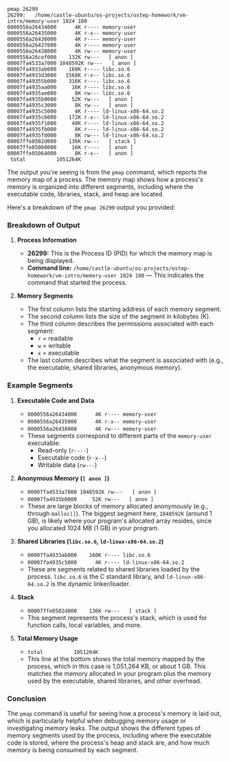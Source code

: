 ```
pmap 26299
26299:   /home/castle-ubuntu/os-projects/ostep-homework/vm-intro/memory-user 1024 100
0000556a26434000      4K r---- memory-user
0000556a26435000      4K r-x-- memory-user
0000556a26436000      4K r---- memory-user
0000556a26437000      4K r---- memory-user
0000556a26438000      4K rw--- memory-user
0000556a26cef000    132K rw---   [ anon ]
00007fa4533a7000 1048592K rw---   [ anon ]
00007fa4933ab000    160K r---- libc.so.6
00007fa4933d3000   1568K r-x-- libc.so.6
00007fa49355b000    316K r---- libc.so.6
00007fa4935aa000     16K r---- libc.so.6
00007fa4935ae000      8K rw--- libc.so.6
00007fa4935b0000     52K rw---   [ anon ]
00007fa4935c3000      8K rw---   [ anon ]
00007fa4935c5000      4K r---- ld-linux-x86-64.so.2
00007fa4935c6000    172K r-x-- ld-linux-x86-64.so.2
00007fa4935f1000     40K r---- ld-linux-x86-64.so.2
00007fa4935fb000      8K r---- ld-linux-x86-64.so.2
00007fa4935fd000      8K rw--- ld-linux-x86-64.so.2
00007ffe0502d000    136K rw---   [ stack ]
00007ffe05060000     16K r----   [ anon ]
00007ffe05064000      8K r-x--   [ anon ]
 total          1051264K
```

The output you're seeing is from the `pmap` command, which reports the memory map of a process. The memory map shows how a process's memory is organized into different segments, including where the executable code, libraries, stack, and heap are located.

Here's a breakdown of the `pmap 26299` output you provided:

### Breakdown of Output

1. **Process Information**
   - **26299:** This is the Process ID (PID) for which the memory map is being displayed.
   - **Command line:** `/home/castle-ubuntu/os-projects/ostep-homework/vm-intro/memory-user 1024 100` — This indicates the command that started the process.

2. **Memory Segments**
   - The first column lists the starting address of each memory segment.
   - The second column lists the size of the segment in kilobytes (K).
   - The third column describes the permissions associated with each segment:
     - `r` = readable
     - `w` = writable
     - `x` = executable
   - The last column describes what the segment is associated with (e.g., the executable, shared libraries, anonymous memory).

### Example Segments

1. **Executable Code and Data**
   - `0000556a26434000      4K r---- memory-user`
   - `0000556a26435000      4K r-x-- memory-user`
   - `0000556a26438000      4K rw--- memory-user`
   - These segments correspond to different parts of the `memory-user` executable:
     - Read-only (`r----`)
     - Executable code (`r-x--`)
     - Writable data (`rw---`)

2. **Anonymous Memory (`[ anon ]`)**
   - `00007fa4533a7000 1048592K rw---   [ anon ]`
   - `00007fa4935b0000     52K rw---   [ anon ]`
   - These are large blocks of memory allocated anonymously (e.g., through `malloc()`). The biggest segment here, `1048592K` (around 1 GB), is likely where your program's allocated array resides, since you allocated 1024 MB (1 GB) in your program.

3. **Shared Libraries (`libc.so.6`, `ld-linux-x86-64.so.2`)**
   - `00007fa4933ab000    160K r---- libc.so.6`
   - `00007fa4935c5000      4K r---- ld-linux-x86-64.so.2`
   - These are segments related to shared libraries loaded by the process. `libc.so.6` is the C standard library, and `ld-linux-x86-64.so.2` is the dynamic linker/loader.

4. **Stack**
   - `00007ffe0502d000    136K rw---   [ stack ]`
   - This segment represents the process's stack, which is used for function calls, local variables, and more.

5. **Total Memory Usage**
   - `total          1051264K`
   - This line at the bottom shows the total memory mapped by the process, which in this case is 1,051,264 KB, or about 1 GB. This matches the memory allocated in your program plus the memory used by the executable, shared libraries, and other overhead.

### Conclusion
The `pmap` command is useful for seeing how a process's memory is laid out, which is particularly helpful when debugging memory usage or investigating memory leaks. The output shows the different types of memory segments used by the process, including where the executable code is stored, where the process's heap and stack are, and how much memory is being consumed by each segment.
